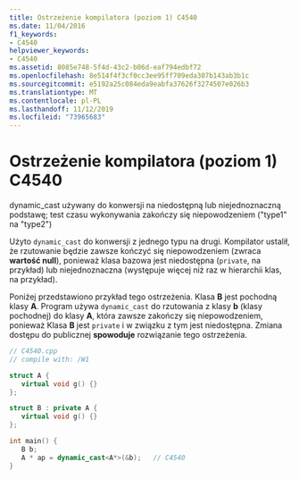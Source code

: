 ```yaml
---
title: Ostrzeżenie kompilatora (poziom 1) C4540
ms.date: 11/04/2016
f1_keywords:
- C4540
helpviewer_keywords:
- C4540
ms.assetid: 8085e748-5f4d-43c2-b06d-eaf794edbf72
ms.openlocfilehash: 8e514f4f3cf0cc3ee95ff709eda307b143ab3b1c
ms.sourcegitcommit: e5192a25c084eda9eabfa37626f3274507e026b3
ms.translationtype: MT
ms.contentlocale: pl-PL
ms.lasthandoff: 11/12/2019
ms.locfileid: "73965683"
---
```

# <a name="compiler-warning-level-1-c4540"></a>Ostrzeżenie kompilatora (poziom 1) C4540

dynamic_cast używany do konwersji na niedostępną lub niejednoznaczną podstawę; test czasu wykonywania zakończy się niepowodzeniem ("type1" na "type2")

Użyto `dynamic_cast` do konwersji z jednego typu na drugi. Kompilator ustalił, że rzutowanie będzie zawsze kończyć się niepowodzeniem (zwraca **wartość null**), ponieważ klasa bazowa jest niedostępna (`private`, na przykład) lub niejednoznaczna (występuje więcej niż raz w hierarchii klas, na przykład).

Poniżej przedstawiono przykład tego ostrzeżenia. Klasa **B** jest pochodną klasy **A**. Program używa `dynamic_cast` do rzutowania z klasy **b** (klasy pochodnej) do klasy **A**, która zawsze zakończy się niepowodzeniem, ponieważ Klasa **B** jest `private` i w związku z tym jest niedostępna. Zmiana dostępu do publicznej **spowoduje** rozwiązanie tego ostrzeżenia.

```cpp
// C4540.cpp
// compile with: /W1

struct A {
   virtual void g() {}
};

struct B : private A {
   virtual void g() {}
};

int main() {
   B b;
   A * ap = dynamic_cast<A*>(&b);   // C4540
}
```